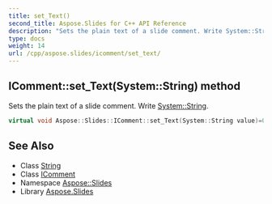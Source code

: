 ```yaml
---
title: set_Text()
second_title: Aspose.Slides for C++ API Reference
description: "Sets the plain text of a slide comment. Write System::String."
type: docs
weight: 14
url: /cpp/aspose.slides/icomment/set_text/
---
```

## IComment::set_Text(System::String) method


Sets the plain text of a slide comment. Write [System::String](../../../system/string/).

```cpp
virtual void Aspose::Slides::IComment::set_Text(System::String value)=0
```

## See Also

* Class [String](../../system/string/)
* Class [IComment](./)
* Namespace [Aspose::Slides](../)
* Library [Aspose.Slides](../../)